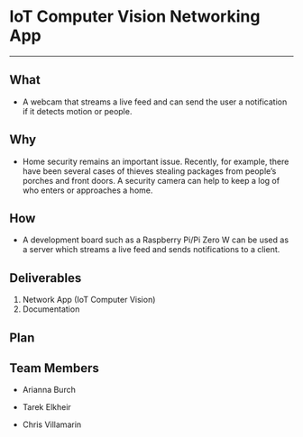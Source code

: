 # IoT Computer Vision Networking App
---

## What
- A webcam that streams a live feed and can send the user a notification if it detects motion or people.

## Why
- Home security remains an important issue. Recently, for example, there have been several cases of thieves stealing packages from people’s porches and front doors. A security camera can help to keep a log of who enters or approaches a home.

## How
- A development board such as a Raspberry Pi/Pi Zero W can be used as a server which streams a live feed and sends notifications to a client.

## Deliverables
1. Network App (IoT Computer Vision)
2. Documentation


## Plan


## Team Members
- Arianna Burch

- Tarek Elkheir

- Chris Villamarin
